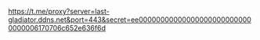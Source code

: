 https://t.me/proxy?server=last-gladiator.ddns.net&port=443&secret=ee000000000000000000000000000000006170706c652e636f6d
